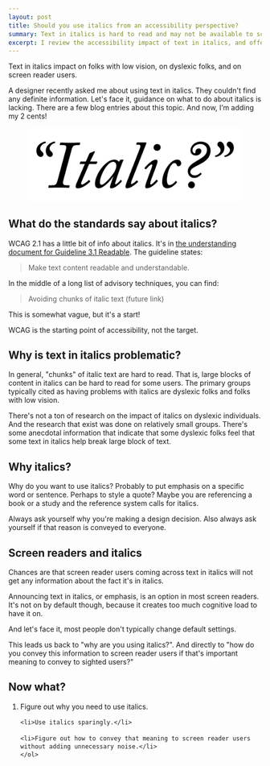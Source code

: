```yaml
---
layout: post
title: Should you use italics from an accessibility perspective?
summary: Text in italics is hard to read and may not be available to screen reader users. Consider why you need italics. Avoid italics if you can.
excerpt: I review the accessibility impact of text in italics, and offer some alternatives.
---
```

Text in italics impact on folks with low vision, on dyslexic folks, and on screen reader users.

A designer recently asked me about using text in italics. They couldn't find any definite information. Let's face it, guidance on what to do about italics is lacking. There are a few blog entries about this topic. And now, I’m adding my 2 cents!

<figure>
    <img src="/img/italic.png" alt="Italics?">
    
</figure>

## What do the standards say about italics?

WCAG 2.1 has a little bit of info about italics. It's in [the understanding document for Guideline 3.1 Readable](https://www.w3.org/TR/UNDERSTANDING-WCAG20/meaning.html). The guideline states:

<blockquote>Make text content readable and understandable.</blockquote>

In the middle of a long list of advisory techniques, you can find:

<blockquote>Avoiding chunks of italic text (future link)</blockquote>

This is somewhat vague, but it's a start!

WCAG is the starting point of accessibility, not the target.
## Why is text in italics problematic?

In general, "chunks" of italic text are hard to read. That is, large blocks of content in italics can be hard to read for some users. The primary groups typically cited as having problems with italics are dyslexic folks and folks with low vision.

There's not a ton of research on the impact of italics on dyslexic individuals. And the research that exist was done on relatively small groups. There's some anecdotal information that indicate that some dyslexic folks feel that some text in italics help break large block of text.
## Why italics?

Why do you want to use italics? Probably to put emphasis on a specific word or sentence. Perhaps to style a quote? Maybe you are referencing a book or a study and the reference system calls for italics.

Always ask yourself why you're making a design decision. Also always ask yourself if that reason is conveyed to everyone.
## Screen readers and italics

Chances are that screen reader users coming across text in italics will not get any information about the fact it's in italics.

Announcing text in italics, or emphasis, is an option in most screen readers. It's not on by default though, because it creates too much cognitive load to have it on.

And let's face it, most people don't typically change default settings.

This leads us back to "why are you using italics?". And directly to "how do you convey this information to screen reader users if that's important meaning to convey to sighted users?"
## Now what?

<ol>
    <li>Figure out why you need to use italics.</li>

    <li>Use italics sparingly.</li>

    <li>Figure out how to convey that meaning to screen reader users without adding unnecessary noise.</li>
    </ol>